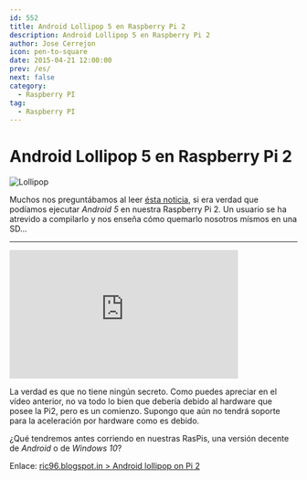 ```yaml
---
id: 552
title: Android Lollipop 5 en Raspberry Pi 2
description: Android Lollipop 5 en Raspberry Pi 2
author: Jose Cerrejon
icon: pen-to-square
date: 2015-04-21 12:00:00
prev: /es/
next: false
category:
  - Raspberry PI
tag:
  - Raspberry PI
---
```


# Android Lollipop 5 en Raspberry Pi 2

![Lollipop](/images/2015/04/lollipop.png)

Muchos nos preguntábamos al leer [ésta noticia](/post.php?id=547), si era verdad que podíamos ejecutar *Android 5* en nuestra Raspberry Pi 2. Un usuario se ha atrevido a compilarlo y nos enseña cómo quemarlo nosotros mísmos en una SD...

- - -
<iframe width="400" height="225" src="https://www.youtube.com/embed/QdwaaMZBhjo?rel=0&amp;controls=0&amp;showinfo=0" frameborder="0" allowfullscreen></iframe>

La verdad es que no tiene ningún secreto. Como puedes apreciar en el vídeo anterior, no va todo lo bien que debería debido al hardware que posee la Pi2, pero es un comienzo. Supongo que aún no tendrá soporte para la aceleración por hardware como es debido.

¿Qué tendremos antes corriendo en nuestras RasPis, una versión decente de *Android* o de *Windows 10*?

Enlace: [ric96.blogspot.in > Android lollipop on Pi 2](http://ric96.blogspot.in/2015/03/android-lollipop-on-pi-2.html)